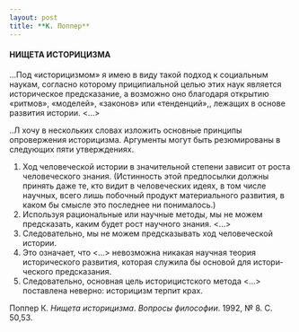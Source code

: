 ```yaml
---
layout: post
title: **К. Поппер**
---
```


#### **НИЩЕТА ИСТОРИЦИЗМА**

...Под «историцизмом» я имею в виду такой подход к социаль­ным наукам,
согласно которому приципиальной целью этих наук является историческое
предсказание, а возможно оно благодаря открытию «ритмов», «моделей»,
«законов» или «тенденций»,, лежа­щих в основе развития истории.
\<...\>

..Л хочу в нескольких словах изложить основные принципы опровержения
историцизма. Аргументы могут быть резюмированы в следующих пяти
утверждениях.

1)  Ход человеческой истории в значительной степени зависит от роста
    человеческого знания. (Истинность этой предпосылки должны
    принять даже те, кто видит в человеческих идеях, в том числе
    научных, всего лишь побочный продукт материального раз­вития, в
    каком бы смысле это последнее ни понималось.)
2)  Используя рациональные или научные методы, мы не можем предсказать,
    каким будет рост научного знания. \<...\>
3)  Следовательно, мы не можем предсказывать ход человече­ской истории.
4)  Это означает, что \<...\> невозможна никакая научная теория
    исторического развития, которая служила бы основой для
    истори­ческого предсказания.
5)  Следовательно, основная цель историцистского метода \<...\>
    поставлена неверно: историцизм терпит крах.

Поппер К. *Нищета историцизма*. *Вопросы философии*. 1992, № 8. С.
50,53.

